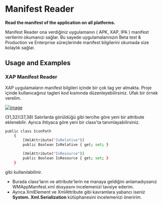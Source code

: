 # Manifest Reader
**Read the manifest of the application on all platforms.**

Manifest Reader ona verdiğiniz uygulamanın ( APK, XAP, IPA ) manifest verilerini okumanızı sağlar. Bu sayede uygulamalarınızın Beta test & Production ve Enterprise süreçlerinde manifest bilgilerini okumada size kolaylık sağlar.

## Usage and Examples
### XAP Manifest Reader
XAP uygulamaların manifest bilgileri içinde bir çok tag yer almakta. Proje içinde kullanıcağınız tagleri kod kısmında düzenleyebilirsiniz. Ufak bir örnek verelim.

[![image](http://i.hizliresim.com/v54dlD.png)](http://hizliresim.com/v54dlD)

(31,32)(37,38) Satırlarda görüldüğü gibi tercihe göre yeni bir attribute eklenebilir.
Ayrıca ihtiyaca göre yeni bir class'ta tanımlayabilirsiniz.
```sh
public class IconPath
    {
        [XmlAttribute("IsRelative")]
        public Boolean IsRelative { get; set; }

        [XmlAttribute("IsResource")]
        public Boolean IsResource { get; set; }
    }
```
gibi kullanılabilinir. 

* Burada class'ların ve attribute'lerin ne manaya geldiğini anlamadıysanız WMAppManifest.xml dosyasını incelemenizi tavsiye ederim. 
* Ayrıca XmlElement ve XmlAttribute gibi kavramlara yabancı iseniz **System. Xml.Serialization** kütüphanesini incelemenizi öneririm.